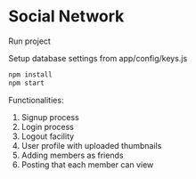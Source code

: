 # Social Network

Run project

Setup database settings from app/config/keys.js

```bash
npm install
npm start
```

Functionalities:

1. Signup process
2. Login process
3. Logout facility
4. User profile with uploaded thumbnails
5. Adding members as friends
6. Posting that each member can view
